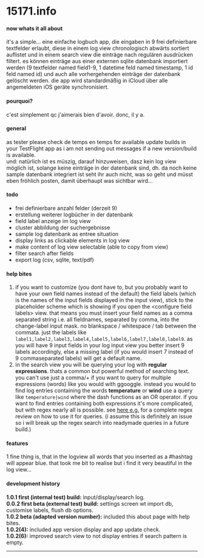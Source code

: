 # 15171.info
#### now whats it all about
it's a simple... eine einfache logbuch app, die eingaben in 9 frei definierbare textfelder erlaubt, diese in einem log view chronologisch abwärts sortiert auflistet und in einem search view die einträge nach regulären ausdrücken filtert. es können einträge aus einer externen sqlite datenbank importiert werden (9 textfelder named field1-9, 1 datetime feld named timestamp, 1 id feld named id) und auch alle vorhergehenden einträge der datenbank gelöscht werden. die app wird standardmäßig in iCloud über alle angemeldeten iOS geräte synchronisiert.

#### pourquoi?
c'est simplement qc j'aimerais bien d'avoir. donc, il y a.

#### general
as tester please check de temps en temps for available update builds in your TestFlight app as i am not sending out messages if a new version/build is available.   
und: natürlich ist es müszig, darauf hinzuweisen, dasz kein log view möglich ist, solange keine einträge in der datenbank sind, dh. da noch keine sample datenbank integriert ist seht ihr auch nicht, was so geht und müsst eben fröhlich posten, damit überhaupt was sichtbar wird...


#### todo
- frei definierbare anzahl felder (derzeit 9)
- erstellung weiterer logbücher in der datenbank
- field label anzeige im log view
- cluster abbildung der suchergebnisse
- sample log datenbank as entree situation
- display links as clickable elements in log view
- make content of log view selectable (able to copy from view)
- filter search after fields
- export log (csv, sqlite, text/pdf)

#### help bites

1.    if you want to customize (you dont have to, but you probably want to have your own field names instead of the default) the field labels (which is the names of the input fields displayed in the input view), stick to the placeholder scheme which is showing if you open the \<configure field labels> view. 
that means you must insert your field names as a comma separated string i.e. all fieldnames, separated by comma, into the change-label input mask. no blankspace / whitespace / tab between the commata. just the labels like `label1,label2,label3,label4,label5,label6,label7,label8,label9`. as you will have 9 input fields in your log input view you better insert 9 labels accordingly, else a missing label (if you would insert 7 instead of 9 commaseparated labels) will get a default name.   
2. in the search view you will be querying your log with **regular expressions**. thats a common but powerful method of searching text. you can't use just a comma/+ if you want to query for multiple expressions (words) like you would with ggooggle. instead you would to find log entries containing the words **temperature** or **wind** use a query like `temperature|wind` where the dash functions as an OR operator. if you want to find entries containing both expressions it's more complicated, but with regex nearly all is possible. see [here e.g.](https://regexr.com) for a complete regex review on how to use it for queries. (i assume this is definitely an issue so i will break up the regex search into readymade queries in a future build.)

#### features
1 fine thing is, that in the logview all words that you inserted as a #hashtag will appear blue. that took me bit to realise but i find it very beautiful in the log view...

#### development history
**1.0.1 first (internal test) build:** input/display/search log.   
**0.0.2 first beta (external test) build:** settings screen wt import db, customise labels, flush db options.   
**1.0.2 beta (adapted version number):** included this about page with help bites.  
**1.0.2(4):** included app version display and app update check.  
**1.0.2(6):** improved search view to not display entries if search pattern is empty.    

-----






